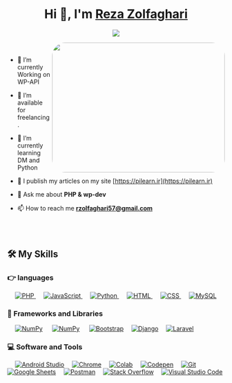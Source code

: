 <h1 align="center">Hi 👋, I'm <a href="http://rzolfaghari.ir/" target="blank">
Reza Zolfaghari</a></h1>
<p align="center">
  <a href="https://github.com/DenverCoder1/readme-typing-svg"><img src="https://readme-typing-svg.herokuapp.com?lines=Back+End+Developer;Web+Developer;WP+Developer;Always%20learning%20new%20things&center=true&width=500&height=50"></a>
</p>

<a target="_blank" align="center">
  <img align="right" src="https://reposii.ir/readme/assets/%E2%88%9E.gif" style="border-radius:30px" width="400" height="300" />

</a>
<br>


- 🌱 I’m currently Working on WP-API

- 🤝 I’m available for freelancing.

- 🌱 I’m currently learning DM and Python 

- 📝 I publish my articles on my site [https://pilearn.ir](https://pilearn.ir)

- 💬 Ask me about **PHP & wp-dev**

- 📫 How to reach me **rzolfaghari57@gmail.com**


<br>
<br>

## 🛠️ My Skills

### 👉 languages

<p align="left">
&emsp;
  <a href="https://www.php.net/">
    <img alt="PHP" src="https://img.shields.io/badge/PHP-%23777BB4.svg?logo=php&logoColor=white"/>
  </a>
  &emsp;

  <a href="https://developer.mozilla.org/en-US/docs/Web/JavaScript" target="_blank"> 
     <img alt="JavaScript" src="https://img.shields.io/badge/JavaScript%20-%23F7DF1E.svg?logo=javascript&logoColor=black">
   </a>
  &emsp;
   <a href="https://www.python.org" target="_blank">
    <img alt="Python" src="https://img.shields.io/badge/Python%20-%2314354C.svg?logo=python&logoColor=white">
  </a>
&emsp;
  <a href="https://www.w3.org/html/" target="_blank"> 
   <img alt="HTML" src="https://img.shields.io/badge/HTML5%20-%23E34F26.svg?logo=html5&logoColor=white">
  </a>   
  &emsp;
  <a href="https://www.w3schools.com/css/" target="_blank">
    <img alt="CSS" src="https://img.shields.io/badge/CSS%20-%231572B6.svg?logo=css3&logoColor=white">
  </a>
&emsp;
    <a href="https://www.mysql.com/"><img alt="MySQL" src="https://img.shields.io/badge/MySQL-%2300f.svg?style=flat&llogo=mysql&logoColor=white"></a>
  &emsp;


</p>



### 🧰 Frameworks and Libraries

<p>
  &emsp;
    <a href="#"><img alt="NumPy" src="https://img.shields.io/badge/Numpy%20-%23013243.svg?logo=numpy&logoColor=white"></a>
&emsp;
    <a href="#"><img alt="NumPy" src="https://img.shields.io/badge/Numpy%20-%23013243.svg?logo=numpy&logoColor=white"></a>
&emsp;
    <a href="#"><img alt="Bootstrap" src="https://img.shields.io/badge/Bootstrap-563D7C?style=flat&logo=bootstrap&logoColor=white"></a>&emsp;
    <a href="#"><img alt="Django" src="https://img.shields.io/badge/Django-092E20?style=flat&logo=django&logoColor=white"></a>&emsp;
    <a href="#"><img alt="Laravel" src="https://img.shields.io/badge/Laravel-red?style=flat&logo=laravel&logoColor=white"></a>&emsp;

</p>


### 💻 Software and Tools

<p>
  &emsp;
    <a href="#"><img alt="Android Studio" src="https://img.shields.io/badge/Android%20Studio-008678.svg?logo=android-studio&logoColor=white"></a>&emsp;
    <a href="#"><img alt="Chrome" src="https://img.shields.io/badge/Chrome-3DDC84?logo=google-chrome&logoColor=white"></a>&emsp;
    <a href="#"><img alt="Colab" src="https://img.shields.io/badge/Colab-00b56a.svg?logo=google-colab&logoColor=white"></a>&emsp;
    <a href="#"><img alt="Codepen" src="https://img.shields.io/badge/Codepen-000000.svg?logo=codepen&logoColor=white"></a>&emsp;
    <a href="#"><img alt="Git" src="https://img.shields.io/badge/Git%20-%23F05033.svg?logo=git&logoColor=white"></a>&emsp;
    <a href="#"><img alt="Google Sheets" src="https://img.shields.io/badge/Google%20Sheets%20-%2334A853.svg?logo=google%20sheets&logoColor=white"></a>&emsp;
    <a href="#"><img alt="Postman" src="https://img.shields.io/badge/Postman-FF6C37?logo=postman&logoColor=white"></a>&emsp;
    <a href="#"><img alt="Stack Overflow" src="https://img.shields.io/badge/-Stack%20Overflow-FE7A16?logo=stack-overflow&logoColor=white"></a>&emsp;
    <a href="#"><img alt="Visual Studio Code" src="https://img.shields.io/badge/Visual%20Studio%20Code-0078d7.svg?logo=visual-studio-code&logoColor=white"></a>&emsp;
</p>
